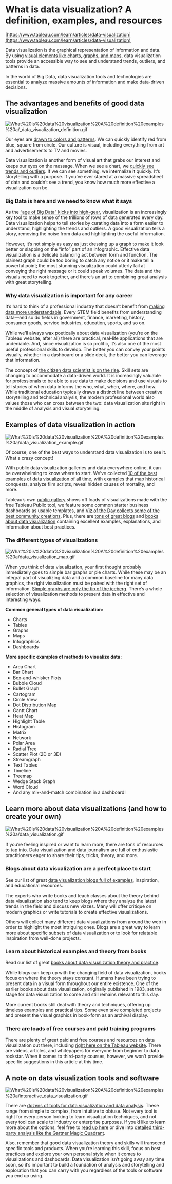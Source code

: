 # What is data visualization? A definition, examples, and resources

[https://www.tableau.com/learn/articles/data-visualization](https://www.tableau.com/learn/articles/data-visualization)

Data visualization is the graphical representation of information and data. By using [visual elements like charts, graphs, and maps](https://www.tableau.com/learn/articles/data-visualization/glossary), data visualization tools provide an accessible way to see and understand trends, outliers, and patterns in data.

In the world of Big Data, data visualization tools and technologies are essential to analyze massive amounts of information and make data-driven decisions.

## The advantages and benefits of good data visualization

![What%20is%20data%20visualization%20A%20definition%20examples%20a/_data_visualization_definition.gif](What%20is%20data%20visualization%20A%20definition%20examples%20a/_data_visualization_definition.gif)

Our eyes are [drawn to colors and patterns](https://www.tableau.com/learn/whitepapers/tableau-visual-guidebook). We can quickly identify red from blue, square from circle. Our culture is visual, including everything from art and advertisements to TV and movies.

Data visualization is another form of visual art that grabs our interest and keeps our eyes on the message. When we see a chart, we [quickly see trends and outliers](https://www.tableau.com/reports/business-intelligence-trends). If we can see something, we internalize it quickly. It’s storytelling with a purpose. If you’ve ever stared at a massive spreadsheet of data and couldn’t see a trend, you know how much more effective a visualization can be.

### Big Data is here and we need to know what it says

As the [“age of Big Data” kicks into high-gear](https://www.economist.com/news/leaders/21721656-data-economy-demands-new-approach-antitrust-rules-worlds-most-valuable-resource), visualization is an increasingly key tool to make sense of the trillions of rows of data generated every day. Data visualization helps to tell stories by curating data into a form easier to understand, highlighting the trends and outliers. A good visualization tells a story, removing the noise from data and highlighting the useful information.

However, it’s not simply as easy as just dressing up a graph to make it look better or slapping on the “info” part of an infographic. Effective data visualization is a delicate balancing act between form and function. The plainest graph could be too boring to catch any notice or it make tell a powerful point; the most stunning visualization could utterly fail at conveying the right message or it could speak volumes. The data and the visuals need to work together, and there’s an art to combining great analysis with great storytelling.

### Why data visualization is important for any career

It’s hard to think of a professional industry that doesn’t benefit from [making data more understandable](https://www.forbes.com/sites/jeffkauflin/2017/07/20/the-five-most-in-demand-skills-for-data-analysis-jobs/#3e300312c7ce). Every STEM field benefits from understanding data—and so do fields in government, finance, marketing, history, consumer goods, service industries, education, sports, and so on.

While we’ll always wax poetically about data visualization (you’re on the Tableau website, after all) there are practical, real-life applications that are undeniable. And, since visualization is so prolific, it’s also one of the most useful professional skills to develop. The better you can convey your points visually, whether in a dashboard or a slide deck, the better you can leverage that information.

The concept of [the citizen data scientist is on the rise](https://www.gartner.com/newsroom/id/3570917). Skill sets are changing to accommodate a data-driven world. It is increasingly valuable for professionals to be able to use data to make decisions and use visuals to tell stories of when data informs the who, what, when, where, and how. While traditional education typically draws a distinct line between creative storytelling and technical analysis, the modern professional world also values those who can cross between the two: data visualization sits right in the middle of analysis and visual storytelling.

## Examples of data visualization in action

![What%20is%20data%20visualization%20A%20definition%20examples%20a/data_visualization_example.gif](What%20is%20data%20visualization%20A%20definition%20examples%20a/data_visualization_example.gif)

Of course, one of the best ways to understand data visualization is to see it. What a crazy concept!

With public data visualization galleries and data everywhere online, it can be overwhelming to know where to start. We’ve collected [10 of the best examples of data visualization of all time](https://www.tableau.com/learn/articles/best-beautiful-data-visualization-examples), with examples that map historical conquests, analyze film scripts, reveal hidden causes of mortality, and more.

Tableau’s own [public gallery](https://public.tableau.com/s/) shows off loads of visualizations made with the free Tableau Public tool, we feature some common starter business dashboards as usable templates, and [Viz of the Day collects some of the best community creations](https://public.tableau.com/en-us/s/gallery). Plus, there are [tons of great blogs](https://www.tableau.com/learn/articles/best-data-visualization-blogs) and [books about data visualization](https://www.tableau.com/learn/articles/books-about-data-visualization) containing excellent examples, explanations, and information about best practices.

### The different types of visualizations

![What%20is%20data%20visualization%20A%20definition%20examples%20a/data_visualization_map.gif](What%20is%20data%20visualization%20A%20definition%20examples%20a/data_visualization_map.gif)

When you think of data visualization, your first thought probably immediately goes to simple bar graphs or pie charts. While these may be an integral part of visualizing data and a common baseline for many data graphics, the right visualization must be paired with the right set of information. [Simple graphs are only the tip of the iceberg](https://www.tableau.com/learn/whitepapers/which-chart-or-graph-is-right-for-you). There’s a whole selection of visualization methods to present data in effective and interesting ways.

**Common general types of data visualization:**

- Charts
- Tables
- Graphs
- Maps
- Infographics
- Dashboards

**More specific examples of methods to visualize data:**

- Area Chart
- Bar Chart
- Box-and-whisker Plots
- Bubble Cloud
- Bullet Graph
- Cartogram
- Circle View
- Dot Distribution Map
- Gantt Chart
- Heat Map
- Highlight Table
- Histogram
- Matrix
- Network
- Polar Area
- Radial Tree
- Scatter Plot (2D or 3D)
- Streamgraph
- Text Tables
- Timeline
- Treemap
- Wedge Stack Graph
- Word Cloud
- And any mix-and-match combination in a dashboard!

## Learn more about data visualizations (and how to create your own)

![What%20is%20data%20visualization%20A%20definition%20examples%20a/data_visualization.gif](What%20is%20data%20visualization%20A%20definition%20examples%20a/data_visualization.gif)

If you’re feeling inspired or want to learn more, there are tons of resources to tap into. Data visualization and data journalism are full of enthusiastic practitioners eager to share their tips, tricks, theory, and more.

### Blogs about data visualization are a perfect place to start

See our list of great [data visualization blogs full of examples](https://www.tableau.com/learn/articles/best-data-visualization-blogs), inspiration, and educational resources.

The experts who write books and teach classes about the theory behind data visualization also tend to keep blogs where they analyze the latest trends in the field and discuss new vizzes. Many will offer critique on modern graphics or write tutorials to create effective visualizations.

Others will collect many different data visualizations from around the web in order to highlight the most intriguing ones. Blogs are a great way to learn more about specific subsets of data visualization or to look for relatable inspiration from well-done projects.

### Learn about historical examples and theory from books

Read our list of great [books about data visualization theory and practice](https://www.tableau.com/learn/articles/books-about-data-visualization).

While blogs can keep up with the changing field of data visualization, books focus on where the theory stays constant. Humans have been trying to present data in a visual form throughout our entire existence. One of the earlier books about data visualization, originally published in 1983, set the stage for data visualization to come and still remains relevant to this day.

More current books still deal with theory and techniques, offering up timeless examples and practical tips. Some even take completed projects and present the visual graphics in book-form as an archival display.

### There are loads of free courses and paid training programs

There are plenty of great paid and free courses and resources on data visualization out there, including [right here on the Tableau website](https://www.tableau.com/learn). There are videos, articles, and whitepapers for everyone from beginner to data rockstar. When it comes to third-party courses, however, we won’t provide specific suggestions in this article at this time.

## A note on data visualization tools and software

![What%20is%20data%20visualization%20A%20definition%20examples%20a/interactive_data_visualization.gif](What%20is%20data%20visualization%20A%20definition%20examples%20a/interactive_data_visualization.gif)

There are [dozens of tools for data visualization and data analysis](http://bigdata-madesimple.com/review-of-20-best-big-data-visualization-tools/). These range from simple to complex, from intuitive to obtuse. Not every tool is right for every person looking to learn visualization techniques, and not every tool can scale to industry or enterprise purposes. If you’d like to learn more about the options, feel free to [read up here](https://www.tableau.com/compare) or dive into [detailed third-party analysis like the Gartner Magic Quadrant](https://www.tableau.com/reports/gartner).

Also, remember that good data visualization theory and skills will transcend specific tools and products. When you’re learning this skill, focus on best practices and explore your own personal style when it comes to visualizations and dashboards. Data visualization isn’t going away any time soon, so it’s important to build a foundation of analysis and storytelling and exploration that you can carry with you regardless of the tools or software you end up using.